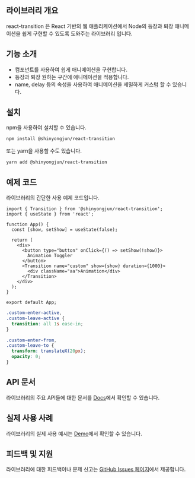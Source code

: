 ## 라이브러리 개요

react-transition 은 React 기반의 웹 애플리케이션에서 Node의 등장과 퇴장 애니메이션을 쉽게 구현할 수 있도록 도와주는 라이브러리 입니다.

## 기능 소개

- <Transition> 컴포넌트를 사용하여 쉽게 애니메이션을 구현합니다.
- 등장과 퇴장 원하는 구간에 애니메이션을 적용합니다.
- name, delay 등의 속성을 사용하여 애니메이션을 세밀하게 커스텀 할 수 있습니다.
  ​

## 설치

npm을 사용하여 설치할 수 있습니다.

```bash
npm install @shinyongjun/react-transition
```

또는 yarn을 사용할 수도 있습니다.

```bash
yarn add @shinyongjun/react-transition
```

## 예제 코드

라이브러리의 간단한 사용 예제 코드입니다.

```tsx
import { Transition } from '@shinyongjun/react-transition';
import { useState } from 'react';

function App() {
  const [show, setShow] = useState(false);

  return (
    <div>
      <button type="button" onClick={() => setShow(!show)}>
        Animation Toggler
      </button>
      <Transition name="custom" show={show} duration={1000}>
        <div className="aa">Animation</div>
      </Transition>
    </div>
  );
}

export default App;
```

```css
.custom-enter-active,
.custom-leave-active {
  transition: all 1s ease-in;
}

.custom-enter-from,
.custom-leave-to {
  transform: translateX(20px);
  opacity: 0;
}
```

## API 문서

라이브러리의 주요 API들에 대한 문서를 [Docs](https://shinyongjun.gitbook.io/react-transition/)에서 확인할 수 있습니다.

## 실제 사용 사례

라이브러리의 실제 사용 예시는 [Demo](https://shinyongjun.com/library/react-transition)에서 확인할 수 있습니다.

## 피드백 및 지원

라이브러리에 대한 피드백이나 문제 신고는 [GitHub Issues 페이지](https://github.com/shinyj1991/react-transition/issues)에서 제공합니다.
